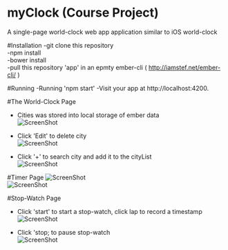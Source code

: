 # myClock (Course Project)
A single-page world-clock web app application similar to iOS world-clock

#Installation
-git clone this repository<br>
-npm install<br>
-bower install<br>
-pull this repository 'app' in an epmty ember-cli ( http://iamstef.net/ember-cli/ )

#Running 
-Running 'npm start'
-Visit your app at http://localhost:4200.

#The World-Clock Page
- Cities was stored into local storage of ember data<br>
![ScreenShot](https://raw.githubusercontent.com/lessica082/myClock/master/DemoImg/world-clock.png)

- Click 'Edit' to delete city<br>
![ScreenShot](https://raw.githubusercontent.com/lessica082/myClock/master/DemoImg/delete.png)

- Click '+' to search city and add it to the cityList<br>
![ScreenShot](https://raw.githubusercontent.com/lessica082/myClock/master/DemoImg/add.png)

#Timer Page
![ScreenShot](https://raw.githubusercontent.com/lessica082/myClock/master/DemoImg/timer1.png)<br>
![ScreenShot](https://raw.githubusercontent.com/lessica082/myClock/master/DemoImg/timer2.png)<br>

#Stop-Watch Page
- Click 'start' to start a stop-watch, click lap to record a timestamp<br>
![ScreenShot](https://github.com/lessica082/myClock/blob/master/DemoImg/stop1.png)

- Click 'stop; to pause stop-watch<br>
![ScreenShot](https://github.com/lessica082/myClock/blob/master/DemoImg/stop2.png)
